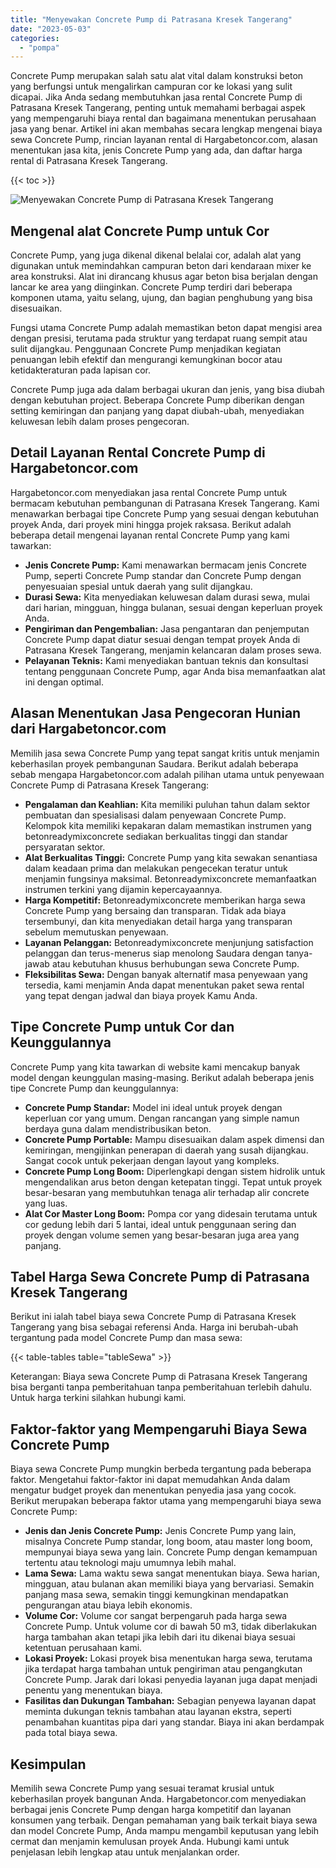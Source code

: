 ```yaml
---
title: "Menyewakan Concrete Pump di Patrasana Kresek Tangerang"
date: "2023-05-03"
categories: 
  - "pompa"
---
```




Concrete Pump merupakan salah satu alat vital dalam konstruksi beton yang berfungsi untuk mengalirkan campuran cor ke lokasi yang sulit dicapai. Jika Anda sedang membutuhkan jasa rental Concrete Pump di Patrasana Kresek Tangerang, penting untuk memahami berbagai aspek yang mempengaruhi biaya rental dan bagaimana menentukan perusahaan jasa yang benar. Artikel ini akan membahas secara lengkap mengenai biaya sewa Concrete Pump, rincian layanan rental di Hargabetoncor.com, alasan menentukan jasa kita, jenis Concrete Pump yang ada, dan daftar harga rental di Patrasana Kresek Tangerang.

{{< toc >}}

![Menyewakan Concrete Pump di Patrasana Kresek Tangerang](https://hargareadymixid.github.io/pompa/concrete-pump%20(29).png)

## Mengenal alat Concrete Pump untuk Cor

Concrete Pump, yang juga dikenal dikenal belalai cor, adalah alat yang digunakan untuk memindahkan campuran beton dari kendaraan mixer ke area konstruksi. Alat ini dirancang khusus agar beton bisa berjalan dengan lancar ke area yang diinginkan. Concrete Pump terdiri dari beberapa komponen utama, yaitu selang, ujung, dan bagian penghubung yang bisa disesuaikan.

Fungsi utama Concrete Pump adalah memastikan beton dapat mengisi area dengan presisi, terutama pada struktur yang terdapat ruang sempit atau sulit dijangkau. Penggunaan Concrete Pump menjadikan kegiatan penuangan lebih efektif dan mengurangi kemungkinan bocor atau ketidakteraturan pada lapisan cor.

Concrete Pump juga ada dalam berbagai ukuran dan jenis, yang bisa diubah dengan kebutuhan project. Beberapa Concrete Pump diberikan dengan setting kemiringan dan panjang yang dapat diubah-ubah, menyediakan keluwesan lebih dalam proses pengecoran.

## Detail Layanan Rental Concrete Pump di Hargabetoncor.com

Hargabetoncor.com menyediakan jasa rental Concrete Pump untuk bermacam kebutuhan pembangunan di Patrasana Kresek Tangerang. Kami menawarkan berbagai tipe Concrete Pump yang sesuai dengan kebutuhan proyek Anda, dari proyek mini hingga projek raksasa. Berikut adalah beberapa detail mengenai layanan rental Concrete Pump yang kami tawarkan:

- **Jenis Concrete Pump:** Kami menawarkan bermacam jenis Concrete Pump, seperti Concrete Pump standar dan Concrete Pump dengan penyesuaian spesial untuk daerah yang sulit dijangkau.
- **Durasi Sewa:** Kita menyediakan keluwesan dalam durasi sewa, mulai dari harian, mingguan, hingga bulanan, sesuai dengan keperluan proyek Anda.
- **Pengiriman dan Pengembalian:** Jasa pengantaran dan penjemputan Concrete Pump dapat diatur sesuai dengan tempat proyek Anda di Patrasana Kresek Tangerang, menjamin kelancaran dalam proses sewa.
- **Pelayanan Teknis:** Kami menyediakan bantuan teknis dan konsultasi tentang penggunaan Concrete Pump, agar Anda bisa memanfaatkan alat ini dengan optimal.

## Alasan Menentukan Jasa Pengecoran Hunian dari Hargabetoncor.com

Memilih jasa sewa Concrete Pump yang tepat sangat kritis untuk menjamin keberhasilan proyek pembangunan Saudara. Berikut adalah beberapa sebab mengapa Hargabetoncor.com adalah pilihan utama untuk penyewaan Concrete Pump di Patrasana Kresek Tangerang:

- **Pengalaman dan Keahlian:** Kita memiliki puluhan tahun dalam sektor pembuatan dan spesialisasi dalam penyewaan Concrete Pump. Kelompok kita memiliki kepakaran dalam memastikan instrumen yang betonreadymixconcrete sediakan berkualitas tinggi dan standar persyaratan sektor.
- **Alat Berkualitas Tinggi:** Concrete Pump yang kita sewakan senantiasa dalam keadaan prima dan melakukan pengecekan teratur untuk menjamin fungsinya maksimal. Betonreadymixconcrete memanfaatkan instrumen terkini yang dijamin kepercayaannya.
- **Harga Kompetitif:** Betonreadymixconcrete memberikan harga sewa Concrete Pump yang bersaing dan transparan. Tidak ada biaya tersembunyi, dan kita menyediakan detail harga yang transparan sebelum memutuskan penyewaan.
- **Layanan Pelanggan:** Betonreadymixconcrete menjunjung satisfaction pelanggan dan terus-menerus siap menolong Saudara dengan tanya-jawab atau kebutuhan khusus berhubungan sewa Concrete Pump.
- **Fleksibilitas Sewa:** Dengan banyak alternatif masa penyewaan yang tersedia, kami menjamin Anda dapat menentukan paket sewa rental yang tepat dengan jadwal dan biaya proyek Kamu Anda.

## Tipe Concrete Pump untuk Cor dan Keunggulannya

Concrete Pump yang kita tawarkan di website kami mencakup banyak model dengan keunggulan masing-masing. Berikut adalah beberapa jenis tipe Concrete Pump dan keunggulannya:

- **Concrete Pump Standar:** Model ini ideal untuk proyek dengan keperluan cor yang umum. Dengan rancangan yang simple namun berdaya guna dalam mendistribusikan beton.
- **Concrete Pump Portable:** Mampu disesuaikan dalam aspek dimensi dan kemiringan, mengijinkan penerapan di daerah yang susah dijangkau. Sangat cocok untuk pekerjaan dengan layout yang kompleks.
- **Concrete Pump Long Boom:** Diperlengkapi dengan sistem hidrolik untuk mengendalikan arus beton dengan ketepatan tinggi. Tepat untuk proyek besar-besaran yang membutuhkan tenaga alir terhadap alir concrete yang luas.
- **Alat Cor Master Long Boom:** Pompa cor yang didesain terutama untuk cor gedung lebih dari 5 lantai, ideal untuk penggunaan sering dan proyek dengan volume semen yang besar-besaran juga area yang panjang.

## Tabel Harga Sewa Concrete Pump di Patrasana Kresek Tangerang

Berikut ini ialah tabel biaya sewa Concrete Pump di Patrasana Kresek Tangerang yang bisa sebagai referensi Anda. Harga ini berubah-ubah tergantung pada model Concrete Pump dan masa sewa:

{{< table-tables table="tableSewa" >}}

Keterangan: Biaya sewa Concrete Pump di Patrasana Kresek Tangerang bisa berganti tanpa pemberitahuan tanpa pemberitahuan terlebih dahulu. Untuk harga terkini silahkan hubungi kami.

## Faktor-faktor yang Mempengaruhi Biaya Sewa Concrete Pump

Biaya sewa Concrete Pump mungkin berbeda tergantung pada beberapa faktor. Mengetahui faktor-faktor ini dapat memudahkan Anda dalam mengatur budget proyek dan menentukan penyedia jasa yang cocok. Berikut merupakan beberapa faktor utama yang mempengaruhi biaya sewa Concrete Pump:

- **Jenis dan Jenis Concrete Pump:** Jenis Concrete Pump yang lain, misalnya Concrete Pump standar, long boom, atau master long boom, mempunyai biaya sewa yang lain. Concrete Pump dengan kemampuan tertentu atau teknologi maju umumnya lebih mahal.
- **Lama Sewa:** Lama waktu sewa sangat menentukan biaya. Sewa harian, mingguan, atau bulanan akan memiliki biaya yang bervariasi. Semakin panjang masa sewa, semakin tinggi kemungkinan mendapatkan pengurangan atau biaya lebih ekonomis.
- **Volume Cor:** Volume cor sangat berpengaruh pada harga sewa Concrete Pump. Untuk volume cor di bawah 50 m3, tidak diberlakukan harga tambahan akan tetapi jika lebih dari itu dikenai biaya sesuai ketentuan perusahaan kami.
- **Lokasi Proyek:** Lokasi proyek bisa menentukan harga sewa, terutama jika terdapat harga tambahan untuk pengiriman atau pengangkutan Concrete Pump. Jarak dari lokasi penyedia layanan juga dapat menjadi penentu yang menentukan biaya.
- **Fasilitas dan Dukungan Tambahan:** Sebagian penyewa layanan dapat meminta dukungan teknis tambahan atau layanan ekstra, seperti penambahan kuantitas pipa dari yang standar. Biaya ini akan berdampak pada total biaya sewa.

## Kesimpulan

Memilih sewa Concrete Pump yang sesuai teramat krusial untuk keberhasilan proyek bangunan Anda. Hargabetoncor.com menyediakan berbagai jenis Concrete Pump dengan harga kompetitif dan layanan konsumen yang terbaik. Dengan pemahaman yang baik terkait biaya sewa dan model Concrete Pump, Anda mampu mengambil keputusan yang lebih cermat dan menjamin kemulusan proyek Anda. Hubungi kami untuk penjelasan lebih lengkap atau untuk menjalankan order.
